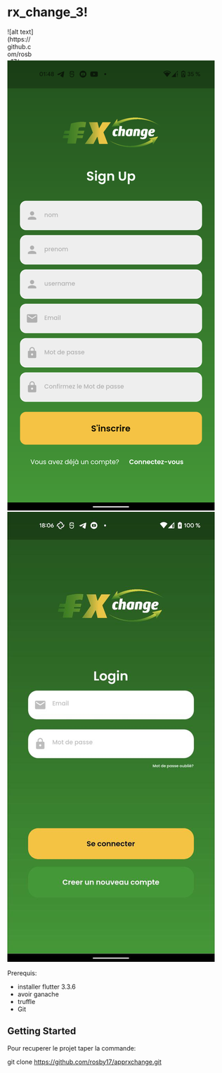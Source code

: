 



# rx_change_3!
<div style="width:60px ; height:60px">
![alt text](https://github.com/rosby17/apprxchange/blob/master/assets/images/rxchange_2noir.png?raw=true)
</div>

 ![alt text](https://github.com/rosby17/apprxchange/blob/master/z_SignUp.png?raw=true) ![alt text](https://github.com/rosby17/apprxchange/blob/master/z_siign.jpg?raw=true)



Prerequis: 

- installer flutter   3.3.6
- avoir ganache
- truffle
- Git 
## Getting Started
Pour recuperer le projet taper la commande:

git clone https://github.com/rosby17/apprxchange.git

